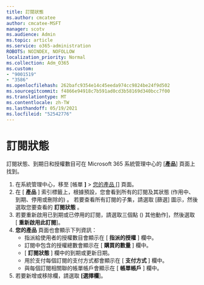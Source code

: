 ```yaml
---
title: 訂閱狀態
ms.author: cmcatee
author: cmcatee-MSFT
manager: scotv
ms.audience: Admin
ms.topic: article
ms.service: o365-administration
ROBOTS: NOINDEX, NOFOLLOW
localization_priority: Normal
ms.collection: Adm_O365
ms.custom:
- "9001519"
- "3586"
ms.openlocfilehash: 262bafc9354e14c45eeda974cc9824be24f9d502
ms.sourcegitcommit: f4866e94918c7b591ad0cd3b58169d340bcc7f00
ms.translationtype: MT
ms.contentlocale: zh-TW
ms.lasthandoff: 05/19/2021
ms.locfileid: "52542776"
---
```

# <a name="subscription-status"></a>訂閱狀態

訂閱狀態、到期日和授權數目可在 Microsoft 365 系統管理中心的 [**產品**] 頁面上找到。

1. 在系統管理中心，移至 [帳單 **]**  >  [您的產品 []](https://go.microsoft.com/fwlink/p/?linkid=842054) 頁面。
2. 在 [ **產品** ] 索引標籤上，根據預設，您會看到所有的訂閱及其狀態 (作用中、到期、停用或刪除的) 。 若要查看所有訂閱的子集，請選取 [篩選] 圖示，然後選取您要查看的 **訂閱狀態** 。
3. 若要重新啟用已到期或已停用的訂閱，請選取三個點 () 其他動作]，然後選取 [ **重新啟用此訂閱**]。
4. **您的產品** 頁面也會顯示下列資訊：
    - 指派給使用者的授權數目會顯示在 [ **指派的授權** ] 欄中。
    - 訂閱中包含的授權總數會顯示在 [ **購買的數量** ] 欄中。
    - [ **訂閱狀態** ] 欄中的到期或更新日期。
    - 用於支付每個訂閱的支付方式都會顯示在 [ **支付方式** ] 欄中。
    - 與每個訂閱相關聯的帳單帳戶會顯示在 [ **帳單帳戶** ] 欄中。
5. 若要新增或移除欄，請選取 **[選擇欄**]。